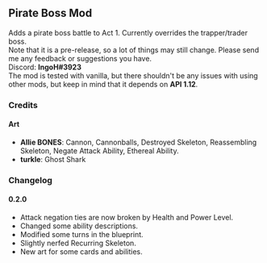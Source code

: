 ## Pirate Boss Mod ##
Adds a pirate boss battle to Act 1. Currently overrides the trapper/trader boss.<br>
Note that it is a pre-release, so a lot of things may still change. Please send me any feedback or suggestions you have.<br>
Discord: **IngoH#3923**<br>
The mod is tested with vanilla, but there shouldn't be any issues with using other mods, but keep in mind that it depends on **API 1.12**.

### Credits ###
#### Art
- **Allie BONES**: Cannon, Cannonballs, Destroyed Skeleton, Reassembling Skeleton, Negate Attack Ability, Ethereal Ability.
- **turkle**: Ghost Shark

### Changelog ###
#### 0.2.0
- Attack negation ties are now broken by Health and Power Level.
- Changed some ability descriptions.
- Modified some turns in the blueprint.
- Slightly nerfed Recurring Skeleton.
- New art for some cards and abilities.